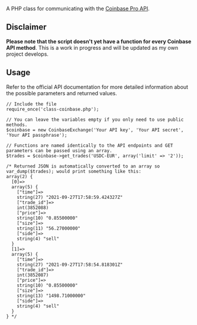 A PHP class for communicating with the [Coinbase Pro API](https://docs.pro.coinbase.com/).
## Disclaimer
**Please note that the script doesn't yet have a function for every Coinbase API method**. This is a work in progress and will be updated as my own project develops.
## Usage
Refer to the official API documentation for more detailed information about the possible parameters and returned values.

    // Include the file
    require_once('class-coinbase.php');
	
	// You can leave the variables empty if you only need to use public methods.
    $coinbase = new CoinbaseExchange('Your API key', 'Your API secret', 'Your API passphrase');

	// Functions are named identically to the API endpoints and GET parameters can be passed using an array.
    $trades = $coinbase->get_trades('USDC-EUR', array('limit' => '2'));
    
    /* Returned JSON is automatically converted to an array so var_dump($trades); would print something like this:
    array(2) {
      [0]=>
      array(5) {
        ["time"]=>
        string(27) "2021-09-27T17:58:59.424327Z"
        ["trade_id"]=>
        int(3852088)
        ["price"]=>
        string(10) "0.85500000"
        ["size"]=>
        string(11) "56.27000000"
        ["side"]=>
        string(4) "sell"
      }
      [1]=>
      array(5) {
        ["time"]=>
        string(27) "2021-09-27T17:58:54.818301Z"
        ["trade_id"]=>
        int(3852087)
        ["price"]=>
        string(10) "0.85500000"
        ["size"]=>
        string(13) "1498.71000000"
        ["side"]=>
        string(4) "sell"
      }
    } */
